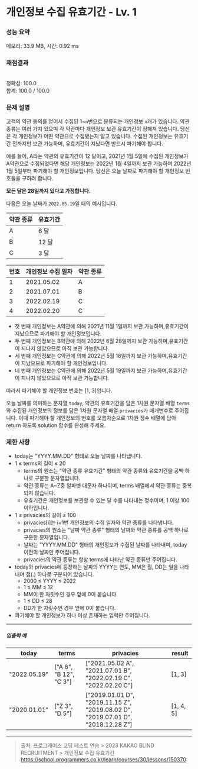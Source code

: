 # 개인정보 수집 유효기간 - Lv. 1

### 성능 요약

메모리: 33.9 MB, 시간: 0.92 ms

### 채점결과

<br/>정확성: 100.0<br/>합계: 100.0 / 100.0

### 문제 설명

고객의 약관 동의를 얻어서 수집된 1~<code>n</code>번으로 분류되는 개인정보 <code>n</code>개가 있습니다. 약관 종류는 여러 가지 있으며 각 약관마다 개인정보 보관 유효기간이 정해져 있습니다. 당신은 각 개인정보가 어떤 약관으로 수집됐는지 알고 있습니다. 수집된 개인정보는 유효기간 전까지만 보관 가능하며, 유효기간이 지났다면 반드시 파기해야 합니다.

예를 들어, A라는 약관의 유효기간이 12 달이고, 2021년 1월 5일에 수집된 개인정보가 A약관으로 수집되었다면 해당 개인정보는 2022년 1월 4일까지 보관 가능하며 2022년 1월 5일부터 파기해야 할 개인정보입니다.
당신은 오늘 날짜로 파기해야 할 개인정보 번호들을 구하려 합니다.

**모든 달은 28일까지 있다고 가정합니다.**

다음은 오늘 날짜가 <code>2022.05.19</code>일 때의 예시입니다.

|   약관 종류	|   유효기간   |
|   --  |   --  |
|   A	|	6 달   |
|   B	|	12 달   |
|   C	|	3 달   |

|   번호	|   개인정보 수집 일자   | 약관 종류 |
|   --  |   --  |  --  |
|   1	|	2021.05.02  | A |
|   2	|	2021.07.01  | B |
|   3	|	2022.02.19	| C |
|   4	|	2022.02.20  | C |

+ 첫 번째 개인정보는 A약관에 의해 2021년 11월 1일까지 보관 가능하며,유효기간이 지났으므로 파기해야 할 개인정보입니다.
+ 두 번째 개인정보는 B약관에 의해 2022년 6월 28일까지 보관 가능하며,유효기간이 지나지 않았으므로 아직 보관 가능합니다.
+ 세 번째 개인정보는 C약관에 의해 2022년 5월 18일까지 보관 가능하며,유효기간이 지났으므로 파기해야 할 개인정보입니다.
+ 네 번째 개인정보는 C약관에 의해 2022년 5월 19일까지 보관 가능하며,유효기간이 지나지 않았으므로 아직 보관 가능합니다.

따라서 파기해야 할 개인정보 번호는 [1, 3]입니다.

오늘 날짜를 의미하는 문자열 <code>today</code>, 약관의 유효기간을 담은 1차원 문자열 배열 <code>terms</code>와 수집된 개인정보의 정보를 담은 1차원 문자열 배열 <code>privacies</code>가 매개변수로 주어집니다. 이때 파기해야 할 개인정보의 번호를 오름차순으로 1차원 정수 배열에 담아 return 하도록 solution 함수를 완성해 주세요.

### 제한 사항

+ today는 "YYYY.MM.DD" 형태로 오늘 날짜를 나타냅니다.
+ 1 ≤ terms의 길이 ≤ 20
  + terms의 원소는 "약관 종류 유효기간" 형태의 약관 종류와 유효기간을 공백 하나로 구분한 문자열입니다.
  + 약관 종류는 A~Z중 알파벳 대문자 하나이며, terms 배열에서 약관 종류는 중복되지 않습니다.
  + 유효기간은 개인정보를 보관할 수 있는 달 수를 나타내는 정수이며, 1 이상 100 이하입니다.
+ 1 ≤ privacies의 길이 ≤ 100
  + privacies[i]는 i+1번 개인정보의 수집 일자와 약관 종류를 나타냅니다.
  + privacies의 원소는 "날짜 약관 종류" 형태의 날짜와 약관 종류를 공백 하나로 구분한 문자열입니다.
  + 날짜는 "YYYY.MM.DD" 형태의 개인정보가 수집된 날짜를 나타내며, today 이전의 날짜만 주어집니다.
  + privacies의 약관 종류는 항상 terms에 나타난 약관 종류만 주어집니다.
+ today와 privacies에 등장하는 날짜의 YYYY는 연도, MM은 월, DD는 일을 나타내며 점(.) 하나로 구분되어 있습니다.
  + 2000 ≤ YYYY ≤ 2022
  + 1 ≤ MM ≤ 12
  + MM이 한 자릿수인 경우 앞에 0이 붙습니다.
  + 1 ≤ DD ≤ 28
  + DD가 한 자릿수인 경우 앞에 0이 붙습니다.
+ 파기해야 할 개인정보가 하나 이상 존재하는 입력만 주어집니다.

<hr>

<h5>입출력 예</h5>

|   today	|   terms   |   privacies   |   result   |
|   --  |   --  |  --  |   --  |
|   "2022.05.19"	|	["A 6", "B 12", "C 3"]   | ["2021.05.02 A", "2021.07.01 B", "2022.02.19 C", "2022.02.20 C"]  | [1, 3] |
|   "2020.01.01"	|	["Z 3", "D 5"]  | ["2019.01.01 D", "2019.11.15 Z", "2019.08.02 D", "2019.07.01 D", "2018.12.28 Z"]  | [1, 4, 5] |

<hr>

> 출처: 프로그래머스 코딩 테스트 연습 > 2023 KAKAO BLIND RECRUITMENT > 개인정보 수집 유효기간 https://school.programmers.co.kr/learn/courses/30/lessons/150370

